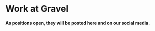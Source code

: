 <br><br><br>
<left><h1>Work at Gravel</h1></left>

<left><h4>As positions open, they will be posted here and on our social media.</h4></left>
